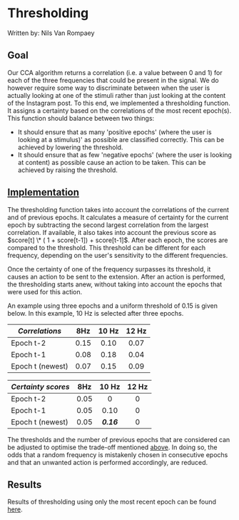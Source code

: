 # Thresholding

Written by: Nils Van Rompaey

## Goal

Our CCA algorithm returns a correlation (i.e. a value between 0 and 1) for each of the three frequencies that could be present in the signal. We do however require some way to discriminate between when the user is actually looking at one of the stimuli rather than just looking at the content of the Instagram post. To this end, we implemented a thresholding function. It assigns a certainty based on the correlations of the most recent epoch(s). This function should balance between two things:

+ It should ensure that as many 'positive epochs' (where the user is looking at a stimulus)' as possible are classified correctly. This can be achieved by lowering the threshold.
+ It should ensure that as few 'negative epochs' (where the user is looking at content) as possible cause an action to be taken. This can be achieved by raising the threshold.

## [Implementation](../../src/data_processing/thresholding.py)

The thresholding function takes into account the correlations of the current and of previous epochs. It calculates a measure of certainty for the current epoch by subtracting the second largest correlation from the largest correlation. If available, it also takes into account the previous score as $score[t] \* ( 1 + score[t-1]) + score[t-1]$. After each epoch, the scores are compared to the threshold. This threshold can be different for each frequency, depending on the user's sensitivity to the different frequencies.

Once the certainty of one of the frequency surpasses its threshold, it causes an action to be sent to the extension. After an action is performed, the thresholding starts anew, without taking into account the epochs that were used for this action.

An example using three epochs and a uniform threshold of 0.15 is given below. In this example, 10 Hz is selected after three epochs.

| *Correlations* | 8Hz | 10 Hz | 12 Hz |
|-|:-:|:-:|:-:|
| Epoch t-2 | 0.15 | 0.10 | 0.07 |
| Epoch t-1 | 0.08 | 0.18  | 0.04 |
| Epoch t (newest) | 0.07 | 0.15 | 0.09 |

| *Certainty scores* | 8Hz | 10 Hz | 12 Hz |
|-|:-:|:-:|:-:|
| Epoch t-2 | 0.05 | 0 | 0 |
| Epoch t-1 | 0.05 | 0.10 | 0 |
| Epoch t (newest) | 0.05 | ***0.16*** | 0 |

The thresholds and the number of previous epochs that are considered can be adjusted to optimise the trade-off mentioned [above](#goal). In doing so, the odds that a random frequency is mistakenly chosen in consecutive epochs and that an unwanted action is performed accordingly, are reduced.

## Results

Results of thresholding using only the most recent epoch can be found [here](results.md).
